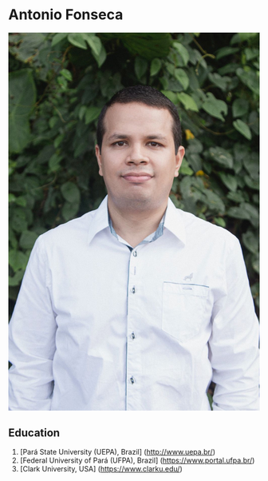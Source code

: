 # Antonio Fonseca

![Antonio Fonseca](profile.jpg)

## Education

1. [Pará State University (UEPA), Brazil] (http://www.uepa.br/)
2. [Federal University of Pará (UFPA), Brazil] (https://www.portal.ufpa.br/)
3. [Clark University, USA] (https://www.clarku.edu/)
